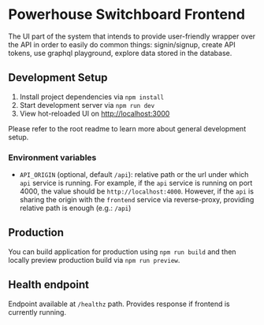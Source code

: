 # Powerhouse Switchboard Frontend

The UI part of the system that intends to provide user-friendly wrapper over the API in order to easily do common things: signin/signup, create API tokens, use graphql playground, explore data stored in the database.

## Development Setup

1. Install project dependencies via `npm install`
2. Start development server via `npm run dev`
3. View hot-reloaded UI on [http://localhost:3000](http://localhost:3000)

Please refer to the root readme to learn more about general development setup.

### Environment variables

- `API_ORIGIN` (optional, default `/api`): relative path or the url under which `api` service is running. For example, if the `api` service is running on port 4000, the value should be `http://localhost:4000`. However, if the `api` is sharing the origin with the `frontend` service via reverse-proxy, providing relative path is enough (e.g.: `/api`)

## Production

You can build application for production using `npm run build` and then locally preview production build via `npm run preview`.

## Health endpoint

Endpoint available at `/healthz` path. Provides response if frontend is currently running.
